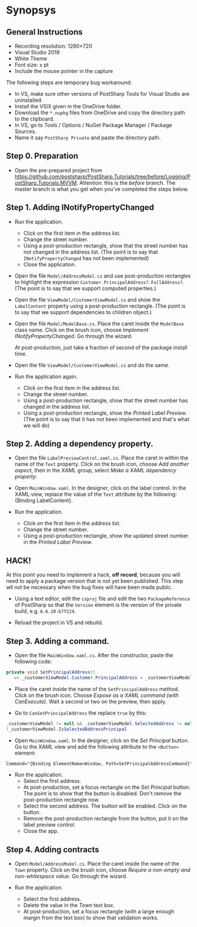 # Synopsys

## General Instructions

* Recording resolution: 1280×720 
* Visual Studio 2019
* White Theme
* Font size: x pt
* Include the mouse pointer in the capture

The following steps are temporary bug workaround:

* In VS, make sure other versions of PostSharp Tools for Visual Studio are uninstalled.
* Install the VSIX given in the OneDrive folder.
* Download the `*.nupkg` files from OneDrive and copy the directory path to the clipboard.
* In VS, go to Tools / Options / NuGet Package Manager / Package Sources.
* Name it say `PostSharp Private` and paste the directory path.


## Step 0. Preparation

* Open the pre-prepared project from https://github.com/postsharp/PostSharp.Tutorials/tree/before/Logging/PostSharp.Tutorials.MVVM.
  Attention: this is the _before_ branch. The master branch is what you get when you've completed the steps below.

## Step 1. Adding INotifyPropertyChanged

* Run the application. 
  * Click on the first item in the address list.
  * Change the street number. 
  * Using a post-production rectangle,  show that the street number has not changed in the address list. 
    (The point is to say that `INotifyPropertyChanged` has not been implemented)
  * Close the application.

* Open the file `Model/AddressModel.cs` and use post-production rectangles to highlight the expression `Customer.PrincipalAddress?.FullAddress?`.
  (The point is to say that we support computed properties.)

* Open the file `ViewModel/CustomerViewModel.cs` and show the `LabelContent` property using a post-production rectangle.
  (The point is to say that we support dependencies to children object.)

* Open the file `Model/ModelBase.cs`. Place the caret inside the `ModelBase` class name. Click on the brush icon, choose _Implement INotifyPropertyChanged_. Go through the wizard.

  At post-production, just take a fraction of second of the package install time.

* Open the file `ViewModel/CustomerViewModel.cs` and do the same.

* Run the application again. 
  * Click on the first item in the address list.
  * Change the street number.
  * Using a post-production rectangle, show that the street number has changed in the address list. 
  * Using a post-production rectangle, show the _Printed Label Preview_. 
    (The point is to say that it has not been implemented and that's what we will do)


## Step 2. Adding a dependency property.

* Open the file `LabelPreviewControl.xaml.cs`. Place the caret in within the name of the `Text` property.
  Click on the brush icon, choose _Add another aspect_, then in the _XAML_ group, select 
  _Make a XAML dependency property_.

* Open `MainWindow.xaml`. In the designer, click on the label control. In the XAML view,
  replace the value of the `Text` attribute by the following: {Binding LabelContent}.

* Run the application. 
  * Click on the first item in the address list.
  * Change the street number.
  * Using a post-production rectangle, show the updated street number in the _Printed Label Preview_. 
    

## HACK!

At this point you need to implement a hack, **off record**, because you will need to apply a package
version that is not yet been published. This step wll not be necessary when the bug fixes will have been made public.

* Using a text editor, edit the `csproj` file and edit the two `PackageReference` of PostSharp
  so that the `Version` element is the version of the private build, e.g. `6.6.10-b7f224`.

* Reload the project in VS and rebuild.

## Step 3. Adding a command.

* Open the file `MainWindow.xaml.cs`.  After the constructor, paste the following code:

```cs
private void SetPrincipalAddress() 
   => _customerViewModel.Customer.PrincipalAddress = _customerViewModel.SelectedAddress;
```

* Place the caret inside the name of the `SetPrincipalAddress` method. Click on the brush icon.
Choose _Expose as a XAML command (with CanExecute)_. Wait a second or two on the preview, then apply.

* Go to `CanSetPrincipalAddress` the replace `true` by this:

```cs
_customerViewModel != null && _customerViewModel.SelectedAddress != null &&
!_customerViewModel.IsSelectedAddressPrincipal
```

* Open `MainWindow.xaml`. In the designer, click on the _Set Principal_ button. Go to the XAML view
and add the following attribute to the `<Button>` element:

```xml
Command="{Binding ElementName=Window, Path=SetPrincipalAddressCommand}"
```

* Run the application.
  * Select the first address.
  * At post-production, set a focus rectangle on the _Set Principal_ button. The point is to show that the button is disabled. Don't remove the post-production rectangle now.
  * Select the second address. The button will be enabled. Click on the button.
  * Remove the post-production rectangle from the button, put it on the label preview control.
  * Close the app.

## Step 4. Adding contracts

* Open `Model/AddressModel.cs`. Place the caret inside the name of the `Town` property.
  Click on the brush icon, choose _Require a non-empty and non-whitespace value_. Go through the wizard.

* Run the application.
  * Select the first address.
  * Delete the value in the _Town_ text box.
  * At post-production, set a focus rectangle (with a large enough margin from the text box)
    to show that validation works.
